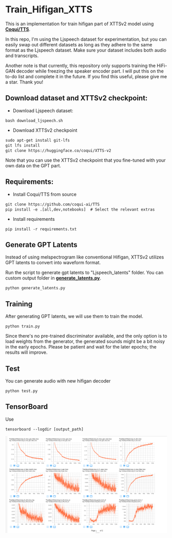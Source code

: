 # Train_Hifigan_XTTS

This is an implementation for train hifigan part of XTTSv2 model using [**Coqui/TTS**](https://github.com/coqui-ai/TTS).

In this repo, I'm using the Ljspeech dataset for experimentation, but you can easily swap out different datasets as long as they adhere to the same format as the Ljspeech dataset. Make sure your dataset includes both audio and transcripts.

Another note is that currently, this repository only supports training the HiFi-GAN decoder while freezing the speaker encoder part. I will put this on the to-do list and complete it in the future. If you find this useful, please give me a star. Thank you!

## Download dataset and XTTSv2 checkpoint:
* Download Ljspeech dataset:
```
bash download_ljspeech.sh
```
* Download XTTSv2 checkpoint
```
sudo apt-get install git-lfs
git lfs install
git clone https://huggingface.co/coqui/XTTS-v2
```
Note that you can use the XTTSv2 checkpoint that you fine-tuned with your own data on the GPT part.
## Requirements:

* Install Coqui/TTS from source
```
git clone https://github.com/coqui-ai/TTS
pip install -e .[all,dev,notebooks]  # Select the relevant extras
```
* Install requirements
```
pip install -r requirements.txt
```

## Generate GPT Latents

Instead of using melspectrogram like conventional Hifigan, XTTSv2 utilizes GPT latents to convert into waveform format.

Run the script to generate gpt latents to "Ljspeech_latents" folder. You can custom output folder in [**generate_latents.py**](generate_latents.py).

```
python generate_latents.py
```
## Training

After generating GPT latents, we will use them to train the model.
```
python train.py
```
Since there's no pre-trained discriminator available, and the only option is to load weights from the generator, the generated sounds might be a bit noisy in the early epochs. Please be patient and wait for the later epochs; the results will improve.

## Test

You can generate audio with new hifigan decoder

```
python test.py
```

## TensorBoard

Use

```
tensorboard --logdir [output_path]
```

![](assets/log.png)